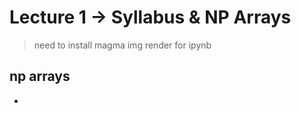 # Lecture 1 -> Syllabus & NP Arrays


> need to install magma img render for ipynb


## np arrays

-














